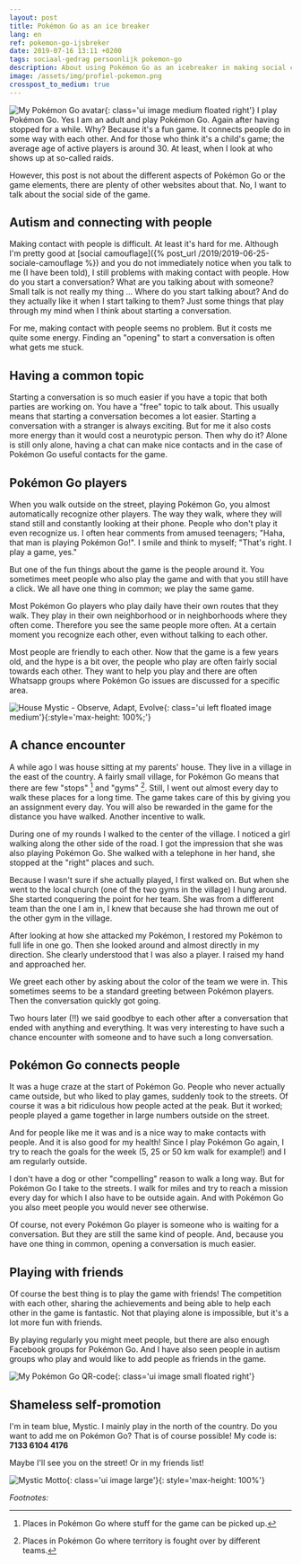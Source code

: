 ```yaml
---
layout: post
title: Pokémon Go as an ice breaker
lang: en
ref: pokemon-go-ijsbreker
date: 2019-07-16 13:11 +0200
tags: sociaal-gedrag persoonlijk pokemon-go
description: About using Pokémon Go as an icebreaker in making social contacts. The possibilities for making new contacts and having fun.
image: /assets/img/profiel-pokemon.png
crosspost_to_medium: true
---
```

![My Pokémon Go avatar](/assets/img/profiel-pokemon.png){: class='ui image medium floated right'}
I play Pokémon Go. Yes I am an adult and play Pokémon Go. Again after having stopped for a while. Why? Because it's a fun game. It connects people do in some way with each other. And for those who think it's a child's game; the average age of active players is around 30. At least, when I look at who shows up at so-called raids.

However, this post is not about the different aspects of Pokémon Go or the game elements, there are plenty of other websites about that. No, I want to talk about the social side of the game.

## Autism and connecting with people
Making contact with people is difficult. At least it's hard for me. Although I'm pretty good at [social camouflage]({% post_url /2019/2019-06-25-sociale-camouflage %}) and you do not immediately notice when you talk to me (I have been told), I still problems with making contact with people.
How do you start a conversation? What are you talking about with someone? Small talk is not really my thing ... Where do you start talking about? And do they actually like it when I start talking to them?
Just some things that play through my mind when I think about starting a conversation.

For me, making contact with people seems no problem. But it costs me quite some energy. Finding an "opening" to start a conversation is often what gets me stuck.

## Having a common topic
Starting a conversation is so much easier if you have a topic that both parties are working on. You have a "free" topic to talk about. This usually means that starting a conversation becomes a lot easier.
Starting a conversation with a stranger is always exciting. But for me it also costs more energy than it would cost a neurotypic person.
Then why do it? Alone is still only alone, having a chat can make nice contacts and in the case of Pokémon Go useful contacts for the game.

## Pokémon Go players
When you walk outside on the street, playing Pokémon Go, you almost automatically recognize other players. The way they walk, where they will stand still and constantly looking at their phone. People who don't play it even recognize us. I often hear comments from amused teenagers; "Haha, that man is playing Pokémon Go!". I smile and think to myself; "That's right. I play a game, yes."

But one of the fun things about the game is the people around it. You sometimes meet people who also play the game and with that you still have a click. We all have one thing in common; we play the same game.

Most Pokémon Go players who play daily have their own routes that they walk. They play in their own neighborhood or in neighborhoods where they often come. Therefore you see the same people more often. At a certain moment you recognize each other, even without talking to each other.

Most people are friendly to each other. Now that the game is a few years old, and the hype is a bit over, the people who play are often fairly social towards each other. They want to help you play and there are often Whatsapp groups where Pokémon Go issues are discussed for a specific area.

![House Mystic - Observe, Adapt, Evolve](/assets/img/housemystic.jpg){: class='ui left floated image medium'}{:style='max-height: 100%;'}
## A chance encounter
A while ago I was house sitting at my parents' house. They live in a village in the east of the country. A fairly small village, for Pokémon Go means that there are few "stops" [^1] and "gyms" [^2]. Still, I went out almost every day to walk these places for a long time. The game takes care of this by giving you an assignment every day. You will also be rewarded in the game for the distance you have walked. Another incentive to walk.

During one of my rounds I walked to the center of the village. I noticed a girl walking along the other side of the road. I got the impression that she was also playing Pokémon Go. She walked with a telephone in her hand, she stopped at the "right" places and such.

Because I wasn't sure if she actually played, I first walked on. But when she went to the local church (one of the two gyms in the village) I hung around. She started conquering the point for her team. She was from a different team than the one I am in, I knew that because she had thrown me out of the other gym in the village.

After looking at how she attacked my Pokémon, I restored my Pokémon to full life in one go. Then she looked around and almost directly in my direction. She clearly understood that I was also a player. I raised my hand and approached her.

We greet each other by asking about the color of the team we were in. This sometimes seems to be a standard greeting between Pokémon players. Then the conversation quickly got going.

Two hours later (!!) we said goodbye to each other after a conversation that ended with anything and everything. It was very interesting to have such a chance encounter with someone and to have such a long conversation.

## Pokémon Go connects people
It was a huge craze at the start of Pokémon Go. People who never actually came outside, but who liked to play games, suddenly took to the streets. Of course it was a bit ridiculous how people acted at the peak. But it worked; people played a game together in large numbers outside on the street.

And for people like me it was and is a nice way to make contacts with people. And it is also good for my health! Since I play Pokémon Go again, I try to reach the goals for the week (5, 25 or 50 km walk for example!) and I am regularly outside.

I don't have a dog or other "compelling" reason to walk a long way. But for Pokémon Go I take to the streets. I walk for miles and try to reach a mission every day for which I also have to be outside again. And with Pokémon Go you also meet people you would never see otherwise.

Of course, not every Pokémon Go player is someone who is waiting for a conversation. But they are still the same kind of people. And, because you have one thing in common, opening a conversation is much easier.

## Playing with friends
Of course the best thing is to play the game with friends! The competition with each other, sharing the achievements and being able to help each other in the game is fantastic. Not that playing alone is impossible, but it's a lot more fun with friends.

By playing regularly you might meet people, but there are also enough Facebook groups for Pokémon Go. And I have also seen people in autism groups who play and would like to add people as friends in the game.

![My Pokémon Go QR-code](/assets/img/qrcode-pokemon.png){: class='ui image small floated right'}
## Shameless self-promotion
I'm in team blue, Mystic. I mainly play in the north of the country. Do you want to add me on Pokémon Go? That is of course possible! My code is: **7133 6104 4176**

Maybe I'll see you on the street! Or in my friends list!

![Mystic Motto](/assets/img/mysticmotto.jpg){: class='ui image large'}{: style='max-height: 100%'}

_Footnotes:_

[^1]: Places in Pokémon Go where stuff for the game can be picked up.

[^2]: Places in Pokémon Go where territory is fought over by different teams.

